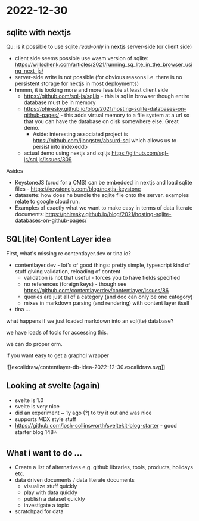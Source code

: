 # 2022-12-30

## sqlite with nextjs

Qu: is it possible to use sqlite _read-only_ in nextjs server-side (or client side)

- client side seems possible use wasm version of sqlite: https://willschenk.com/articles/2021/running_sq_lite_in_the_browser_using_next_js/
- server-side write is not possible (for obvious reasons i.e. there is no persistent storage for nextjs in most deployments)
- hmmm, it is looking more and more feasible at least client side
  - https://github.com/sql-js/sql.js - this is sql in browser though entire database must be in memory
  - https://phiresky.github.io/blog/2021/hosting-sqlite-databases-on-github-pages/ - this adds virtual memory to a file system at a url so that you can have the database on disk somewhere else. Great demo.
    - Aside: interesting associated project is https://github.com/jlongster/absurd-sql which allows us to persist into indexeddb
  - actual demo using nextjs and sql.js https://github.com/sql-js/sql.js/issues/309

Asides

- KeystoneJS (crud for a CMS) can be embedded in nextjs and load sqlite files - https://keystonejs.com/blog/nextjs-keystone
- datasette: how does he bundle the sqlite file onto the server. examples relate to google cloud run.
- Examples of exactly what we want to make easy in terms of data literate documents: https://phiresky.github.io/blog/2021/hosting-sqlite-databases-on-github-pages/

## SQL(ite) Content Layer idea

First, what's missing re contentlayer.dev or tina.io?

- contentlayer.dev - lot's of good things: pretty simple, typescript kind of stuff giving validation, reloading of content
  - validation is not that useful - forces you to have fields specified
  - no references (foreign keys) - though see https://github.com/contentlayerdev/contentlayer/issues/86
  - queries are just all of a category (and doc can only be one category)
  - mixes in markdown parsing (and rendering) with content layer itself
- tina ...

what happens if we just loaded markdown into an sql(ite) database?

we have loads of tools for accessing this.

we can do proper orm.

if you want easy to get a graphql wrapper

![[excalidraw/contentlayer-db-idea-2022-12-30.excalidraw.svg]]

## Looking at svelte (again)

- svelte is 1.0
- svelte is very nice
- did an experiment ~ 1y ago (?) to try it out and was nice
- supports MDX style stuff
- https://github.com/josh-collinsworth/sveltekit-blog-starter - good starter blog 148⭐

## What i want to do ...

- Create a list of alternatives e.g. github libraries, tools, products, holidays etc.
- data driven documents / data literate documents
  - visualize stuff quickly
  - play with data quickly
  - publish a dataset quickly
  - investigate a topic
- scratchpad for data
